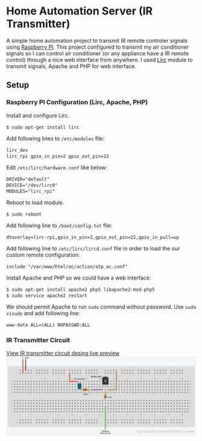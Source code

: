 # Home Automation Server (IR Transmitter)
A simple home automation project to transmit IR remote controler signals using [Raspberry PI](https://www.raspberrypi.org/). This project configured to transmit my air conditioner signals so I can control air conditioner (or any appliance have a IR remote control) through a nice web interface from anywhere. I used [Lirc](http://www.lirc.org) module to transmit signals, Apache and PHP for web interface.

## Setup

### Raspberry PI Configuration (Lirc, Apache, PHP)
Install and configure Lirc.
```
$ sudo apt-get install lirc
```

Add following lines to `/etc/modules` file:
```
lirc_dev
lirc_rpi gpio_in_pin=2 gpio_out_pin=22
```

Edit `/etc/lirc/hardware.conf` like below:
```
DRIVER="default"
DEVICE="/dev/lirc0"
MODULES="lirc_rpi"
```

Reboot to load module.
```
$ sudo reboot
```

Add following line to `/boot/config.txt` file:
```
dtoverlay=lirc-rpi,gpio_in_pin=2,gpio_out_pin=22,gpio_in_pull=up
```

Add following line to `/etc/lirc/lircd.conf` file in order to load the our custom remote configuration:
```
include "/var/www/html/ac/action/atp_ac.conf"
```

Install Apache and PHP so we could have a web interface:
```
$ sudo apt-get install apache2 php5 libapache2-mod-php5
$ sudo service apache2 restart
```

We should permit Apache to run `sudo` command without password. Use `sudo visudo` and add following line:
```
www-data ALL=(ALL) NOPASSWD:ALL
```

### IR Transmitter Circuit
[View IR transmitter circuit desing live preview](https://circuits.io/circuits/3359340-ir-sender)
![IR Transmitter circuit](https://github.com/amijafari/home-automation-server/blob/master/circuits/ir-sender.png?raw=true)